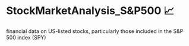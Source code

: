 # StockMarketAnalysis_S&P500 📈 
financial data on US-listed stocks, particularly those included in the S&amp;P 500 index (SPY)
